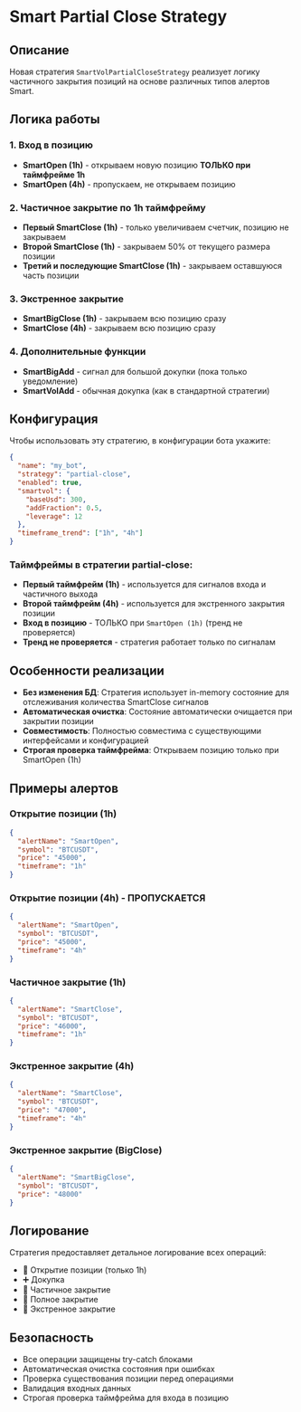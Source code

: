 # Smart Partial Close Strategy

## Описание

Новая стратегия `SmartVolPartialCloseStrategy` реализует логику частичного закрытия позиций на основе различных типов алертов Smart.

## Логика работы

### 1. Вход в позицию

- **SmartOpen (1h)** - открываем новую позицию **ТОЛЬКО при таймфрейме 1h**
- **SmartOpen (4h)** - пропускаем, не открываем позицию

### 2. Частичное закрытие по 1h таймфрейму

- **Первый SmartClose (1h)** - только увеличиваем счетчик, позицию не закрываем
- **Второй SmartClose (1h)** - закрываем 50% от текущего размера позиции
- **Третий и последующие SmartClose (1h)** - закрываем оставшуюся часть позиции

### 3. Экстренное закрытие

- **SmartBigClose (1h)** - закрываем всю позицию сразу
- **SmartClose (4h)** - закрываем всю позицию сразу

### 4. Дополнительные функции

- **SmartBigAdd** - сигнал для большой докупки (пока только уведомление)
- **SmartVolAdd** - обычная докупка (как в стандартной стратегии)

## Конфигурация

Чтобы использовать эту стратегию, в конфигурации бота укажите:

```json
{
  "name": "my_bot",
  "strategy": "partial-close",
  "enabled": true,
  "smartvol": {
    "baseUsd": 300,
    "addFraction": 0.5,
    "leverage": 12
  },
  "timeframe_trend": ["1h", "4h"]
}
```

### Таймфреймы в стратегии partial-close:

- **Первый таймфрейм (1h)** - используется для сигналов входа и частичного выхода
- **Второй таймфрейм (4h)** - используется для экстренного закрытия позиции
- **Вход в позицию** - ТОЛЬКО при `SmartOpen (1h)` (тренд не проверяется)
- **Тренд не проверяется** - стратегия работает только по сигналам

## Особенности реализации

- **Без изменения БД**: Стратегия использует in-memory состояние для отслеживания количества SmartClose сигналов
- **Автоматическая очистка**: Состояние автоматически очищается при закрытии позиции
- **Совместимость**: Полностью совместима с существующими интерфейсами и конфигурацией
- **Строгая проверка таймфрейма**: Открываем позицию только при SmartOpen (1h)

## Примеры алертов

### Открытие позиции (1h)

```json
{
  "alertName": "SmartOpen",
  "symbol": "BTCUSDT",
  "price": "45000",
  "timeframe": "1h"
}
```

### Открытие позиции (4h) - ПРОПУСКАЕТСЯ

```json
{
  "alertName": "SmartOpen",
  "symbol": "BTCUSDT",
  "price": "45000",
  "timeframe": "4h"
}
```

### Частичное закрытие (1h)

```json
{
  "alertName": "SmartClose",
  "symbol": "BTCUSDT",
  "price": "46000",
  "timeframe": "1h"
}
```

### Экстренное закрытие (4h)

```json
{
  "alertName": "SmartClose",
  "symbol": "BTCUSDT",
  "price": "47000",
  "timeframe": "4h"
}
```

### Экстренное закрытие (BigClose)

```json
{
  "alertName": "SmartBigClose",
  "symbol": "BTCUSDT",
  "price": "48000"
}
```

## Логирование

Стратегия предоставляет детальное логирование всех операций:

- 🚀 Открытие позиции (только 1h)
- ➕ Докупка
- 🔄 Частичное закрытие
- 🛑 Полное закрытие
- 🚨 Экстренное закрытие

## Безопасность

- Все операции защищены try-catch блоками
- Автоматическая очистка состояния при ошибках
- Проверка существования позиции перед операциями
- Валидация входных данных
- Строгая проверка таймфрейма для входа в позицию
